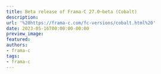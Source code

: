 ```yaml
---
title: Beta release of Frama-C 27.0~beta (Cobalt)
description:
url: '%20https://frama-c.com/fc-versions/cobalt.html%20'
date: 2023-05-16T00:00:00-00:00
preview_image:
featured:
authors:
- frama-c
tags:
- frama-c
---
```




